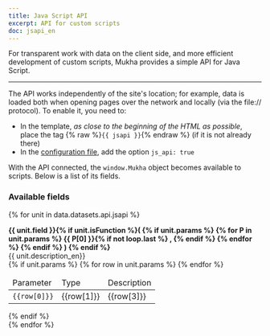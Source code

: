 ```yaml
---
title: Java Script API
excerpt: API for custom scripts
doc: jsapi_en
---
```


For transparent work with data on the client side, and more efficient
development of custom scripts, Mukha provides a simple API for
Java Script.

---

The API works independently of the site's location; for example, data is loaded
both when opening pages over the network and locally (via the file:// protocol). To enable it, you need to:

- In the template, _as close to the beginning of the HTML as possible_, place the tag {% raw %}`{{ jsapi }}`{% endraw %} (if it is not already there)
- In the [configuration file](/+doc:config_file_en), add the option `js_api: true`

With the API connected, the `window.Mukha` object becomes available to scripts. Below is a list of its fields.

### Available fields

{% for unit in data.datasets.api.jsapi %}
<div class="mb-6">
<strong>
{{ unit.field }}{% if unit.isFunction %}(
{% if unit.params %}
{% for P in unit.params %}
{{ P[0] }}{% if not loop.last %} , {% endif %}
{% endfor %}
{% endif %} )
{% endif %}
</strong>
<div>{{ unit.description_en}} </div>
{% if unit.params %}
<table>
<thead>
<tr>
<td>Parameter</td>
<td>Type</td>
<td>Description</td>
</tr>
</thead>
<tbody>
{% for row in unit.params %}
<tr>
<td><code>{{row[0]}}</code></td>
<td>{{row[1]}}</td>
<td>{{row[3]}}</td>
</tr>
{% endfor %}
</tbody></table>
{% endif %}

</div>
{% endfor %}

